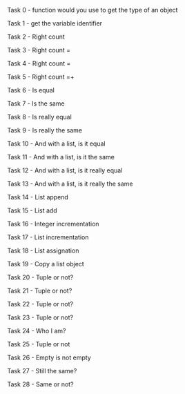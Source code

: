 Task 0 - function would you use to get the type of an object

Task 1 - get the variable identifier

Task 2 - Right count

Task 3 - Right count =

Task 4 - Right count =

Task 5 - Right count =+

Task 6 - Is equal

Task 7 - Is the same

Task 8 - Is really equal

Task 9 - Is really the same

Task 10 - And with a list, is it equal

Task 11 - And with a list, is it the same

Task 12 - And with a list, is it really equal

Task 13 - And with a list, is it really the same

Task 14 - List append

Task 15 - List add

Task 16 - Integer incrementation

Task 17 - List incrementation

Task 18 - List assignation

Task 19 - Copy a list object

Task 20 - Tuple or not?

Task 21 - Tuple or not?

Task 22 - Tuple or not?

Task 23 - Tuple or not?

Task 24 - Who I am?

Task 25 - Tuple or not

Task 26 - Empty is not empty

Task 27 - Still the same?

Task 28 - Same or not?
